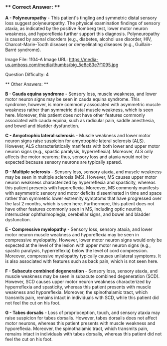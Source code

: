 ### ** Correct Answer: **

**A - Polyneuropathy** - This patient's tingling and symmetric distal sensory loss suggest polyneuropathy. The physical examination findings of sensory ataxia, as indicated by the positive Romberg test, lower motor neuron weakness, and hyporeflexia further support this diagnosis. Polyneuropathy is caused by axonal disorders (e.g., diabetes, alcohol use disorder, HIV, Charcot-Marie-Tooth disease) or demyelinating diseases (e.g., Guillain-Barré syndrome).

Image File: 1104-A
Image URL: https://media-us.amboss.com/media/thumbs/big_5e8c83e7f1095.jpg

Question Difficulty: 4

** Other Answers: **

**B - Cauda equina syndrome** - Sensory loss, muscle weakness, and lower motor neuron signs may be seen in cauda equina syndrome. This syndrome, however, is more commonly associated with asymmetric muscle weakness rather than symmetric distal muscle weakness, which is seen here. Moreover, this patient does not have other features commonly associated with cauda equina, such as radicular pain, saddle anesthesia, and bowel and bladder dysfunction.

**C - Amyotrophic lateral sclerosis** - Muscle weakness and lower motor neuron signs raise suspicion for amyotrophic lateral sclerosis (ALS). However, ALS characteristically manifests with both lower and upper motor neuron signs (e.g., spastic paralysis, hyperreflexia). Moreover, ALS only affects the motor neurons; thus, sensory loss and ataxia would not be expected because sensory neurons are typically spared.

**D - Multiple sclerosis** - Sensory loss, sensory ataxia, and muscle weakness may be seen in multiple sclerosis (MS). However, MS causes upper motor neuron weakness characterized by hyperreflexia and spasticity, whereas this patient presents with hyporeflexia. Moreover, MS commonly manifests with asymmetric sensory and motor deficits disseminated in time and space rather than symmetric lower extremity symptoms that have progressed over the last 2 months, which is seen here. Furthermore, this patient does not have other features commonly seen in MS, including optic neuritis, internuclear ophthalmoplegia, cerebellar signs, and bowel and bladder dysfunction.

**E - Compressive myelopathy** - Sensory loss, sensory ataxia, and lower motor neuron muscle weakness and hyporeflexia may be seen in compressive myelopathy. However, lower motor neuron signs would only be expected at the level of the lesion with upper motor neuron signs (e.g., spastic paralysis, hyperreflexia) below the level of cord compression. Moreover, compressive myelopathy typically causes unilateral symptoms. It is also associated with features such as back pain, which is not seen here.

**F - Subacute combined degeneration** - Sensory loss, sensory ataxia, and muscle weakness may be seen in subacute combined degeneration (SCD). However, SCD causes upper motor neuron weakness characterized by hyperreflexia and spasticity, whereas this patient presents with muscle weakness and hyporeflexia. Moreover, the spinothalamic tract, which transmits pain, remains intact in individuals with SCD, while this patient did not feel the cut on his foot.

**G - Tabes dorsalis** - Loss of proprioception, touch, and sensory ataxia may raise suspicion for tabes dorsalis. However, tabes dorsalis does not affect motor neurons, whereas this patient presents with muscle weakness and hyporeflexia. Moreover, the spinothalamic tract, which transmits pain, remains intact in individuals with tabes dorsalis, whereas this patient did not feel the cut on his foot.

